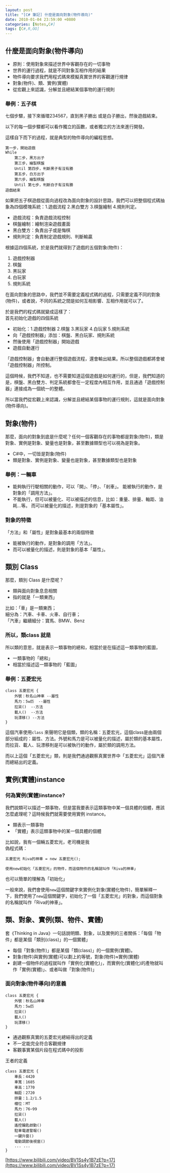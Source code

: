 ```yaml
---
layout: post
title: "[C# 筆記] 什麼是面向對象(物件導向)"
date: 2010-01-04 23:59:00 +0800
categories: [Notes,C#]
tags: [C#,R,OO]
---
```


## 什麼是面向對象(物件導向)
- 原則：使用對象來描述世界中客觀存在的一切事物
- 世界的運行過程，就是不同對象互相作用的結果
- 物件導向要求我們用程式碼來模擬真實世界的客觀運行規律
- 對象(物件)、類、實例(實體)
- 從宏觀上來認識，分解並且總結某個事物的運行規則

### 舉例：五子棋    
七個步驟，接下來循環234567，直到黑子勝出 或是白子勝出，然後遊戲結束。       

以下的每一個步驟都可以看作獨立的函數，或者獨立的方法來進行開發。 

這樣自下而下的過程，就是典型的物件導向的編程思想。  

```
第一步，開始遊戲
While
    第二步，黑方出子
    第三步，繪製棋盤
    Until 第四步，判斷黑子有沒有勝
    第五步，白方出子
    第六步，繪製棋盤
    Until 第七步，判斷白子有沒有勝
遊戲結束
```

如果把五子棋遊戲從面向過程改為面向對象的設計思路，我們可以把整個程式碼抽象為四個模塊系統：1.遊戲流程 2.黑白雙方 3.棋盤繪制 4.規則判定。 

- 遊戲流程：負責遊戲流程控制
- 棋盤繪制：繪制渲染遊戲畫面
- 黑白雙方：負責出子或是悔棋
- 規則判定：負責制定遊戲規則、判斷輸贏

根據這四個系統，於是我們就得到了遊戲的五個對象(物件)：
1. 遊戲控制器
2. 棋盤
3. 黑玩家
4. 白玩家
5. 規則系統

在面向對象的思路中，我們並不需要定義程式碼的過程，只需要定義不同的對象(物件)，或者說，不同的系統之間是如何互相影響、互相作用就可以了。

於是我們的程式碼就變成這樣了：  
首先初始化遊戲的四個系統    
- 初始化：1.遊戲控制器 2.棋盤 3.黑玩家 4.白玩家 5.規則系統
- 向「遊戲控制器」添加：棋盤、黑白玩家、規則系統
- 然後使用「遊戲控制器」開始遊戲
- 遊戲自動運行

「遊戲控制器」會自動運行整個遊戲流程，還會輸出結果。所以整個遊戲都將會被「遊戲控制器」所控制。

這個時候，我們不知道，也不需要知道這個遊戲是如何運行的，但是，我們知道的是，棋盤、黑白雙方、判定系統都會在一定程度內相互作用，並且通過「遊戲控制器」連接成為一個統一的整體。

所以當我們從宏觀上來認識，分解並且總結某個事物的運行規則，這就是面向對象(物件導向)。

## 對象(物件)
那麼，面向的對象到底是什麼呢？任何一個客觀存在的事物都是對象(物件)，類是對象、實例是對象、變量也是對象，甚至數據類型也可以視為是對象。

- C#中，一切皆是對象(物件)
- 類是對象、實例是對象、變量也是對象，甚至數據類型也是對象

### 舉例：一輛車
- 能夠執行行駛相關的動作，可以「開」、「停」、「剎車」。
能被執行的動作，是對象的「調用方法」。
- 不能執行，但可以被量化、可以被描述的信息，比如：重量、排量、軸距、油耗…等。
而可以被量化的描述，則是對象的「基本屬性」。

### 對象的特徵
「方法」和「屬性」是對象最基本的兩個特徵
- 能被執行的動作，是對象的調用「方法」。
- 而可以被量化的描述，則是對象的基本「屬性」。

## 類別 Class
那麼，類別 Class 是什麼呢？
- 類與面向對象息息相關
- 指的就是「一類東西」

比如：「車」是一類東西；   
細分為：汽車、卡車、火車、自行車；   
「汽車」繼續細分：寶馬、BMW、Benz   

### 所以，類class 就是
所以類的意思，就是表示一類事物的總和，相當於是在描述這一類事物的藍圖，
- 一類事物的「總和」
- 相當於描述這一類事物的「藍圖」

### 舉例：五菱宏光
```
class 五菱宏光 {
    外號：秋名山神車 --屬性
    馬力：5w匹  --屬性
    拉貨()  --方法
    載人()  --方法
    玩漂移() --方法
}
```
這個汽車使用`class` 來聲明它是個類，類的名稱：五菱宏光，這個class是由兩個部分組成的：屬性、方法。外號和馬力是可以被量化的描述，屬於類的基本屬性，而拉貨、載人、玩漂移則是可以被執行的動作，屬於類的調用方法。

而以上這個「五菱宏光」類，則是我們通過觀察真實世界中「五菱宏光」這個汽車而總結出的定義。

## 實例(實體)instance
###  何為實例(實體)instance?
我們說類可以描述一類事物，但是當我要表示這類事物中某一個具體的個體，應該怎麼處理呢？這時候我們就需要使用實例 instance。

- 類表示一類事物
- 「實體」表示這類事物中的某一個具體的個體

比如說，我有一個輛五菱宏光，老司機是我  
偽程式碼：  

```
五菱宏光 Riva的神車 = new 五菱宏光();

使用new初始化「五菱宏光」的物件，而這個物件的名稱就叫作「Riva的神車」
```
也可以簡單的理解為「初始化」

一般來說，我們會使用`new`這個關鍵字來實例化對象(實體化物件)，簡單解釋一下，我們使用了`new`這個關鍵字，初始化了一個「五菱宏光」的對象，而這個對象的名稱就叫作「Riva的神車」。

## 類、對象、實例(類、物件、實體)
套《Thinking in Java》一句話說明類、對象，以及實例的三者關係：「每個「物件」都是某個「類別(class)」的一個實體」

- 每個「對象(物件)」都是某個「類(class)」的一個實例(實體)。  
- 對象(物件)與實例(實體)可以劃上約等號，對象(物件)≈實例(實體)
- 創建一個物件的過程就叫作「實例化(實體化)」，而實例化(實體化)的產物就叫作「實例(實體)」、或者叫做「對象(物件)」

### 面向對象(物件導向)的意義
```
class 五菱宏光 {
    外號：秋名山神車
    馬力：5w匹
    拉貨()
    載人()
    玩漂移()
}
```
- 通過觀察真實的五菱宏光總結得出的定義
- 不一定能完全符合客觀規律
- 客觀事實某個片段在程式碼中的投影

王者的定義  

```
class 五菱宏光 {
    車長：4420
    車寬：1685
    車高：1770
    軸距：2720
    排量：1.2/1.5
    檔位：MT
    馬力：76~99
    拉貨()
    載人()
    遙控鑰匙啟動()
    駐車電達警報()
    一鍵升窗()
    電動調節後視窗()
    ... ...
}
```

[https://www.bilibili.com/video/BV1Ss4y1B7zE?p=17](https://www.bilibili.com/video/BV1Ss4y1B7zE?p=17)